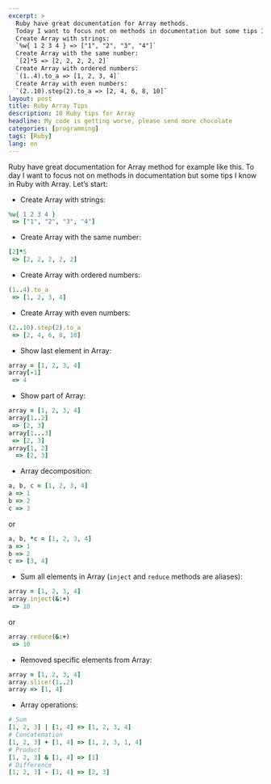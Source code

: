 ```yaml
---
excerpt: >
  Ruby have great documentation for Array methods.
  Today I want to focus not on methods in documentation but some tips I know in Ruby with Array.
  Create Array with strings:
  `%w{ 1 2 3 4 } => ["1", "2", "3", "4"]`
  Create Array with the same number:
  `[2]*5 => [2, 2, 2, 2, 2]`
  Create Array with ordered numbers:
  `(1..4).to_a => [1, 2, 3, 4]`
  Create Array with even numbers:
  `(2..10).step(2).to_a => [2, 4, 6, 8, 10]`
layout: post
title: Ruby Array Tips
description: 10 Ruby tips for Array
headline: My code is getting worse, please send more chocolate
categories: [programming]
tags: [Ruby]
lang: en
---
```


Ruby have great documentation for Array method for example like this. To day I want to focus not on methods in documentation but some tips I know in Ruby with Array. Let’s start:

- Create Array with strings:

```ruby
%w{ 1 2 3 4 }
 => ["1", "2", "3", "4"]
```

- Create Array with the same number:

```ruby
[2]*5
 => [2, 2, 2, 2, 2]
```

- Create Array with ordered numbers:

```ruby
(1..4).to_a
 => [1, 2, 3, 4]
```

- Create Array with even numbers:

```ruby
(2..10).step(2).to_a
 => [2, 4, 6, 8, 10]
```

- Show last element in Array:

```ruby
array = [1, 2, 3, 4]
array[-1]
 => 4
```

- Show part of Array:

```ruby
array = [1, 2, 3, 4]
array[1..2]
 => [2, 3]
array[1...3]
 => [2, 3]
array[1, 2]
  => [2, 3]
```

- Array decomposition:

```ruby
a, b, c = [1, 2, 3, 4]
a => 1
b => 2
c => 3
```

or

```ruby
a, b, *c = [1, 2, 3, 4]
a => 1
b => 2
c => [3, 4]
```

- Sum all elements in Array (`inject` and `reduce` methods are aliases):

```ruby
array = [1, 2, 3, 4]
array.inject(&:+)
 => 10
```

or

```ruby
array.reduce(&:+)
 => 10
```

- Removed specific elements from Array:

```ruby
array = [1, 2, 3, 4]
array.slice!(1..2)
array => [1, 4]
```

- Array operations:

```ruby
# Sum
[1, 2, 3] | [1, 4] => [1, 2, 3, 4]
# Concatenation
[1, 2, 3] + [1, 4] => [1, 2, 3, 1, 4]
# Product
[1, 2, 3] & [1, 4] => [1]
# Difference
[1, 2, 3] - [1, 4] => [2, 3]
```
